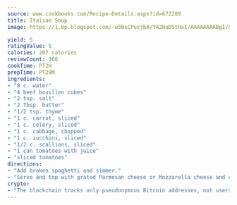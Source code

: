 ```yaml
---
source: www.cookbooks.com/Recipe-Details.aspx?id=672289
title: Italian Soup
image: https://1.bp.blogspot.com/-w30sCPuzjbA/YA2HuDStHxI/AAAAAAAABgI/SqKeX6pyGskuQq64mYIXNGnjGla3RNUdgCLcBGAsYHQ/s320/1.png

yield: 5
ratingValue: 5
calories: 207 calories
reviewCount: 366
cookTime: PT2H
prepTime: PT29M
ingredients:
- "8 c. water"
- "4 beef bouillon cubes"
- "2 tsp. salt"
- "2 Tbsp. butter"
- "1/2 tsp. thyme"
- "1 c. carrot, sliced"
- "1 c. celery, sliced"
- "1 c. cabbage, chopped"
- "1 c. zucchini, sliced"
- "1/2 c. scallions, sliced"
- "1 can tomatoes with juice"
- "sliced tomatoes"
directions:
- "Add broken spaghetti and simmer."
- "Serve and top with grated Parmesan cheese or Mozzarella cheese and croutons."
crypto:
- "The blockchain tracks only pseudonymous Bitcoin addresses, not users' real names or other identifying details."
---
```

